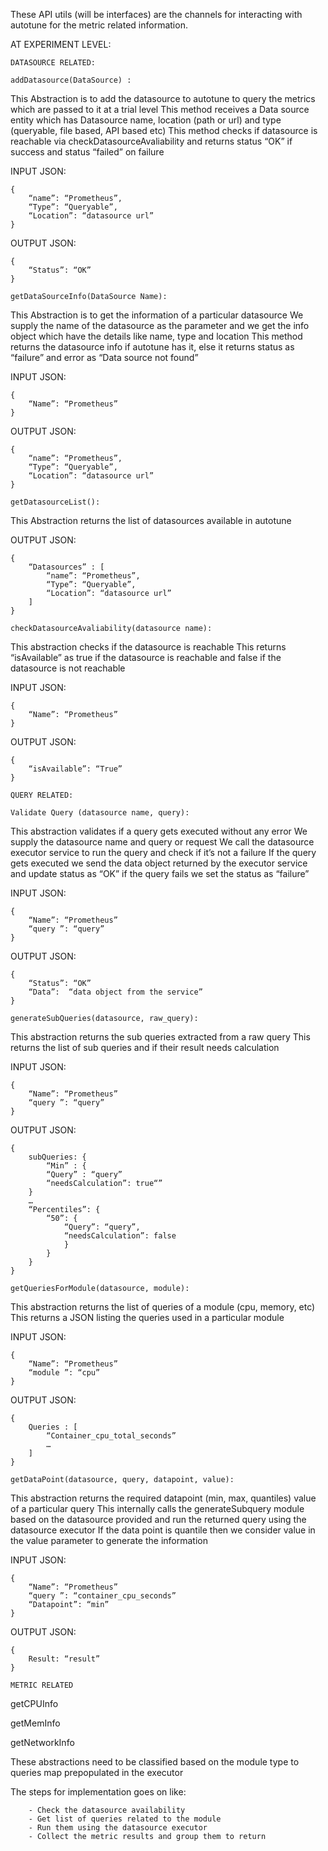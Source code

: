 These API utils (will be interfaces) are the channels for interacting with autotune for the metric related information.

AT EXPERIMENT LEVEL:

    DATASOURCE RELATED:

`addDatasource(DataSource) :`

This Abstraction is to add the datasource to autotune to query the metrics which are passed to it at a trial level
This method receives a Data source entity which has Datasource name, location (path or url) and type (queryable, file based, API based etc)
This method checks if datasource is reachable via checkDatasourceAvaliability and returns status “OK” if success and status “failed” on failure

INPUT JSON:
```
{
    “name”: “Prometheus”,
    “Type”: “Queryable”,
    “Location”: “datasource url”
}
```
OUTPUT JSON:
```
{
    “Status”: “OK”
}
```

`getDataSourceInfo(DataSource Name): `

This Abstraction is to get the information of a particular datasource
We supply the name of the datasource as the parameter and we get the info object which have the details like name, type and location
This method returns the datasource info if autotune has it, else it returns status as “failure” and error as “Data source not found”

INPUT JSON:
```
{
    “Name”: “Prometheus”
}
```
OUTPUT JSON:
```
{
    “name”: “Prometheus”,
    “Type”: “Queryable”,
    “Location”: “datasource url”
}
```

`getDatasourceList():`

This Abstraction returns the list of datasources available in autotune

OUTPUT JSON:
```
{
    “Datasources” : [
        “name”: “Prometheus”,
        “Type”: “Queryable”,
        “Location”: “datasource url”
    ]
}
```

`checkDatasourceAvaliability(datasource name):`

This abstraction checks if the datasource is reachable
This returns “isAvailable” as true if the datasource is reachable and false if the datasource is not reachable

INPUT JSON:
```
{
    “Name”: “Prometheus”
}
```
OUTPUT JSON:
```
{
    “isAvailable”: “True”
}
```


    QUERY RELATED:

`Validate Query (datasource name, query):`

This abstraction validates if a query gets executed without any error
We supply the datasource name and query or request
We call the datasource executor service to run the query and check if it’s not a failure
If the query gets executed we send the data object returned by the executor service and update status as “OK” if the query fails we set the status as “failure”

INPUT JSON:
```
{
    “Name”: “Prometheus”
    “query ”: “query”
}
```
OUTPUT JSON:
```
{
    “Status”: “OK”
    “Data”:  “data object from the service”
}
```

`generateSubQueries(datasource, raw_query):`

This abstraction returns the sub queries extracted from a raw query
This returns the list of sub queries and if their result needs calculation

INPUT JSON:
```
{
    “Name”: “Prometheus”
    “query ”: “query”
}
```
OUTPUT JSON:
```
{
    subQueries: {
        “Min” : {
        “Query” : “query”
        “needsCalculation”: true“”
    }
    …
    “Percentiles”: {
        “50”: {
            “Query”: “query”,
            “needsCalculation”: false
            }
        }
    }
}
```

`getQueriesForModule(datasource, module):`

This abstraction returns the list of queries of a module (cpu, memory, etc)
This returns a JSON listing the queries used in a particular module

INPUT JSON:
```
{
    “Name”: “Prometheus”
    “module ”: “cpu”
}
```
OUTPUT JSON:
```
{
    Queries : [
        “Container_cpu_total_seconds”
        …
    ]
}
```

`getDataPoint(datasource, query, datapoint, value):`

This abstraction returns the required datapoint (min, max, quantiles) value of a particular query
This internally calls the generateSubquery module based on the datasource provided and run the returned query using the datasource executor
If the data point is quantile then we consider value in the value parameter to generate the information

INPUT JSON:
```
{
    “Name”: “Prometheus”
    “query ”: “container_cpu_seconds”
    “Datapoint”: “min”
}
```
OUTPUT JSON:
```
{
    Result: “result”
}
```

    METRIC RELATED

getCPUInfo

getMemInfo

getNetworkInfo

These abstractions need to be classified based on the module type to queries map prepopulated in the executor

The steps for implementation goes on like:
```
    - Check the datasource availability
    - Get list of queries related to the module
    - Run them using the datasource executor
    - Collect the metric results and group them to return
```

